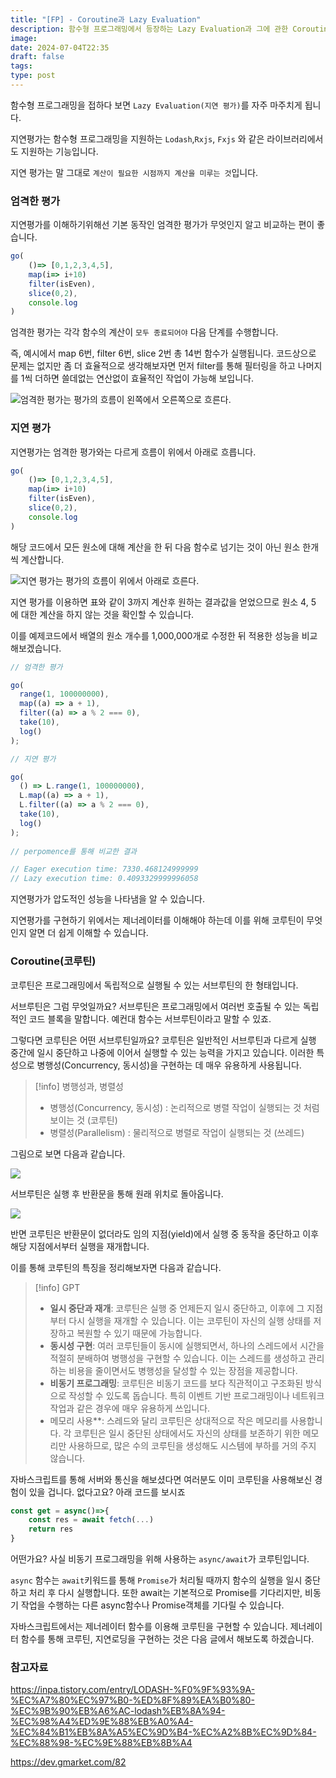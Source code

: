 ```yaml
---
title: "[FP] - Coroutine과 Lazy Evaluation"
description: 함수형 프로그래밍에서 등장하는 Lazy Evaluation과 그에 관한 Coroutine에 대해 알아보자
image: 
date: 2024-07-04T22:35
draft: false
tags: 
type: post
---
```


함수형 프로그래밍을 접하다 보면 `Lazy Evaluation(지연 평가)`를 자주 마주치게 됩니다. 

지연평가는 함수형 프로그래밍을 지원하는 `Lodash`,`Rxjs`, `Fxjs` 와 같은 라이브러리에서도 지원하는 기능입니다. 

지연 평가는 말 그대로 `계산이 필요한 시점까지 계산을 미루는 것`입니다. 

### 엄격한 평가

지연평가를 이해하기위해선 기본 동작인 엄격한 평가가 무엇인지 알고 비교하는 편이 좋습니다.

```ts
go(
	()=> [0,1,2,3,4,5], 
	map(i=> i+10)
	filter(isEven),
	slice(0,2),
	console.log 
)
```

엄격한 평가는 각각 함수의 계산이 `모두 종료되어야` 다음 단계를 수행합니다.

즉, 예시에서 map 6번, filter 6번, slice 2번 총 14번 함수가 실행됩니다. 코드상으로 문제는 없지만 좀 더 효율적으로 생각해보자면 먼저 filter를 통해 필터링을 하고 나머지를 1씩 더하면 쓸데없는 연산없이 효율적인 작업이 가능해 보입니다.

![엄격한 평가는 평가의 흐름이 왼쪽에서 오른쪽으로 흐른다.](https://i.imgur.com/Y4676qr.png)

### 지연 평가

지연평가는 엄격한 평가와는 다르게 흐름이 위에서 아래로 흐릅니다.

```ts
go(
	()=> [0,1,2,3,4,5], 
	map(i=> i+10)
	filter(isEven),
	slice(0,2),
	console.log 
)
```

해당 코드에서 모든 원소에 대해 계산을 한 뒤 다음 함수로 넘기는 것이 아닌 원소 한개씩 계산합니다.

![지연 평가는 평가의 흐름이 위에서 아래로 흐른다.](https://i.imgur.com/rqcs875.png)


지연 평가를 이용하면 표와 같이 3까지 계산후 원하는 결과값을 얻었으므로 원소 4, 5 에 대한 계산을 하지 않는 것을 확인할 수 있습니다.

이를 예제코드에서 배열의 원소 개수를 1,000,000개로 수정한 뒤 적용한 성능을 비교해보겠습니다.


```ts
// 엄격한 평가

go(
  range(1, 100000000),
  map((a) => a + 1),
  filter((a) => a % 2 === 0),
  take(10),
  log()
);

// 지연 평가

go(
  () => L.range(1, 100000000),
  L.map((a) => a + 1),
  L.filter((a) => a % 2 === 0),
  take(10),
  log()
);
 
// perpomence를 통해 비교한 결과

// Eager execution time: 7330.468124999999
// Lazy execution time: 0.4093329999996058

```

지연평가가 압도적인 성능을 나타냄을 알 수 있습니다.

지연평가를 구현하기 위에서는 제너레이터를 이해해야 하는데 이를 위해 코루틴이 무엇인지 알면 더 쉽게 이해할 수 있습니다.


### Coroutine(코루틴)

코루틴은 프로그래밍에서 독립적으로 실행될 수 있는 서브루틴의 한 형태입니다. 

서브루틴은 그럼 무엇일까요? 서브루틴은 프로그래밍에서 여러번 호출될 수 있는 독립적인 코드 블록을 말합니다. 예컨대 함수는 서브루틴이라고 말할 수 있죠.

그렇다면 코루틴은 어떤 서브루틴일까요? 코루틴은 일반적인 서브루틴과 다르게 실행 중간에 일시 중단하고 나중에 이어서 실행할 수 있는 능력을 가지고 있습니다. 이러한 특성으로 병행성(Concurrency, 동시성)을 구현하는 데 매우 유용하게 사용됩니다.


> [!info] 병행성과, 병렬성
> - 병행성(Concurrency, 동시성) : 논리적으로 병렬 작업이 실행되는 것 처럼 보이는 것 (코루틴)
> - 병렬성(Parallelism) : 물리적으로 병렬로 작업이 실행되는 것 (쓰레드)

그림으로 보면 다음과 같습니다.

![](https://i.imgur.com/sDQfC1q.png)

서브루틴은 실행 후 반환문을 통해 원래 위치로 돌아옵니다.

![](https://i.imgur.com/Q3vnP1c.png)

반면 코루틴은 반환문이 없더라도 임의 지점(yield)에서 실행 중 동작을 중단하고 이후 해당 지점에서부터 실행을 재개합니다.

이를 통해 코루틴의 특징을 정리해보자면 다음과 같습니다.



> [!info] GPT
> - **일시 중단과 재개**: 코루틴은 실행 중 언제든지 일시 중단하고, 이후에 그 지점부터 다시 실행을 재개할 수 있습니다. 이는 코루틴이 자신의 실행 상태를 저장하고 복원할 수 있기 때문에 가능합니다.
> - **동시성 구현**: 여러 코루틴들이 동시에 실행되면서, 하나의 스레드에서 시간을 적절히 분배하여 병행성을 구현할 수 있습니다. 이는 스레드를 생성하고 관리하는 비용을 줄이면서도 병행성을 달성할 수 있는 장점을 제공합니다.
> - **비동기 프로그래밍**: 코루틴은 비동기 코드를 보다 직관적이고 구조화된 방식으로 작성할 수 있도록 돕습니다. 특히 이벤트 기반 프로그래밍이나 네트워크 작업과 같은 경우에 매우 유용하게 쓰입니다.
> - 메모리 사용**: 스레드와 달리 코루틴은 상대적으로 작은 메모리를 사용합니다. 각 코루틴은 일시 중단된 상태에서도 자신의 상태를 보존하기 위한 메모리만 사용하므로, 많은 수의 코루틴을 생성해도 시스템에 부하를 거의 주지 않습니다.
> 


자바스크립트를 통해 서버와 통신을 해보셨다면 여러분도 이미 코루틴을 사용해보신 경험이 있을 겁니다. 없다고요? 아래 코드를 보시죠


```ts
const get = async()=>{
	const res = await fetch(...)
	return res
}
```


어떤가요? 사실 비동기 프로그래밍을 위해 사용하는 `async/await`가 코루틴입니다.

`async` 함수는 `await`키워드를 통해 `Promise`가 처리될 때까지 함수의 실행을 일시 중단하고 처리 후 다시 실행합니다. 또한 await는 기본적으로 Promise를 기다리지만, 비동기 작업을 수행하는 다른 async함수나 Promise객체를 기다릴 수 있습니다.

자바스크립트에서는 제너레이터 함수를 이용해 코루틴을 구현할 수 있습니다. 제너레이터 함수를 통해 코루틴, 지연로딩을 구현하는 것은 다음 글에서 해보도록 하겠습니다.


### 참고자료
https://inpa.tistory.com/entry/LODASH-%F0%9F%93%9A-%EC%A7%80%EC%97%B0-%ED%8F%89%EA%B0%80-%EC%9B%90%EB%A6%AC-lodash%EB%8A%94-%EC%98%A4%ED%9E%88%EB%A0%A4-%EC%84%B1%EB%8A%A5%EC%9D%B4-%EC%A2%8B%EC%9D%84-%EC%88%98-%EC%9E%88%EB%8B%A4

https://dev.gmarket.com/82